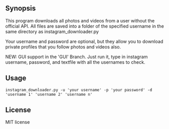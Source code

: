 ## Synopsis

This program downloads all photos and videos from a user without the official API. All files are saved into a folder of the specified username in the same directory as instagram_downloader.py

Your username and password are optional, but they allow you to download private profiles that you follow photos and videos also.

NEW: GUI support in the 'GUI' Branch. Just run it, type in instagram username, password, and textfile with all the usernames to check.

## Usage
```
instagram_downloader.py -u 'your username' -p 'your password' -d 'username 1' 'username 2' 'username n'
```
## License

MIT license
